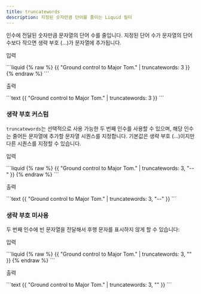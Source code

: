 ```yaml
---
title: truncatewords
description: 지정된 숫자만큼 단어를 줄이는 Liquid 필터
---
```


인수에 전달된 숫자만큼 문자열의 단어 수를 줄입니다. 지정된 단어 수가 문자열의 단어 수보다 작으면 생략 부호 (...)가 문자열에 추가됩니다.

<p class="code-label">입력</p>
```liquid
{% raw %}
{{ "Ground control to Major Tom." | truncatewords: 3 }}
{% endraw %}
```

<p class="code-label">출력</p>
```text
{{ "Ground control to Major Tom." | truncatewords: 3 }}
```

### 생략 부호 커스텀

`truncatewords`는 선택적으로 사용 가능한 두 번째 인수를 사용할 수 있으며, 해당 인수는 줄어든 문자열에 추가할 문자열 시퀀스를 지정합니다. 기본값은 생략 부호 (...)이지만 다른 시퀀스를 지정할 수 있습니다.

<p class="code-label">입력</p>
```liquid
{% raw %}
{{ "Ground control to Major Tom." | truncatewords: 3, "--" }}
{% endraw %}
```

<p class="code-label">출력</p>
```text
{{ "Ground control to Major Tom." | truncatewords: 3, "--" }}
```

### 생략 부호 미사용

두 번째 인수에 빈 문자열을 전달해서 후행 문자를 표시하지 않게 할 수 있습니다:

<p class="code-label">입력</p>
```liquid
{% raw %}
{{ "Ground control to Major Tom." | truncatewords: 3, "" }}
{% endraw %}
```

<p class="code-label">출력</p>
```text
{{ "Ground control to Major Tom." | truncatewords: 3, "" }}
```
